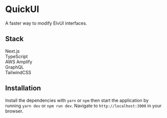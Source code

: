 # QuickUI

A faster way to modify ElvUI interfaces.

## Stack

Next.js  
TypeScript  
AWS Amplify  
GraphQL  
TailwindCSS

## Installation

Install the dependencies with `yarn` or `npm` then start the application by running `yarn dev` or `npm run dev`. Navigate to `http://localhost:3000` in your browser.
